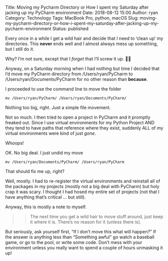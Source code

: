 Title: Moving my Pycharm Directory or How I spent my Saturday after jacking up my PyCharm environment
Date: 2018-08-12 15:00
Author: ryan
Category: Technology
Tags: MacBook Pro, python, macOS
Slug: moving-my-pycharm-directory-or-how-i-spent-my-saturday-after-jacking-up-my-pycharm-environment
Status: published

Every once in a while I get a wild hair and decide that I need to ‘clean up’ my directories. This **never** ends well and I almost always mess up something, but I still do it.

Why? I’m not sure, except that I *forget* that I’ll screw it up. 🤦‍♂️

Anyway, on a Saturday morning when I had nothing but time I decided that I’d move my PyCharm directory from /Users/ryan/PyCharm to /Users/ryan/Documents/PyCharm for no other reason than **because**.

I proceeded to use the command line to move the folder

    mv /Users/ryan/PyCharm/ /Users/ryan/Documents/PyCharm/

Nothing too big, right. Just a simple file movement.

Not so much. I then tried to open a project in PyCharm and it promptly freaked out. Since I use virtual environments for my Python Project AND they tend to have paths that reference where they exist, suddenly ALL of my virtual environments were kind of just *gone*.

Whoops!

OK. No big deal. I just undid my move

    mv /Users/ryan/Documents/PyCharm/ /Users/ryan/PyCharm

That should fix me up, right?

Well, mostly. I had to re-register the virtual environments and reinstall all of the packages in my projects (mostly not a big deal with PyCharm) but holy crap it was scary. I thought I had hosed my entire set of projects (not that I have anything that’s critical … but still).

Anyway, this is mostly a note to myself.

> > The next time you get a wild hair to move stuff around, just keep it where it is. There’s no reason for it (unless there is).

But seriously, ask yourself first, “If I don’t move this what will happen?” If the answer is anything less than “Something awful” go watch a baseball game, or go to the pool, or write some code. Don’t mess with your environment unless you really want to spend a couple of hours unmasking it up!
